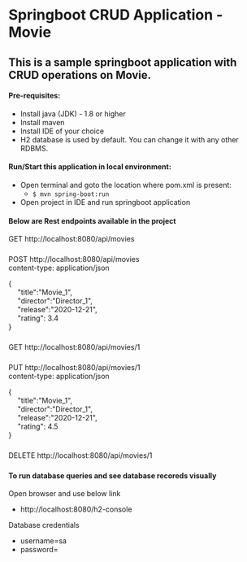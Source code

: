 # Springboot CRUD Application - Movie
## This is a sample springboot application with CRUD operations on Movie. 

#### Pre-requisites:
- Install java (JDK) - 1.8 or higher
- Install maven
- Install IDE of your choice
- H2 database is used by default. You can change it with any other RDBMS.

#### Run/Start this application in local environment:
- Open terminal and goto the location where pom.xml is present:  
	- <code>$ mvn spring-boot:run</code>
- Open project in IDE and run springboot application

#### Below are Rest endpoints available in the project

GET http://localhost:8080/api/movies  
###  
POST http://localhost:8080/api/movies  
content-type: application/json  

{  
&emsp; "title":"Movie_1",  
&emsp; "director":"Director_1",  
&emsp; "release":"2020-12-21",  
&emsp; "rating": 3.4  
}  
###

GET http://localhost:8080/api/movies/1  
###  

PUT http://localhost:8080/api/movies/1  
content-type: application/json  

{  
&emsp; "title":"Movie_1",  
&emsp; "director":"Director_1",  
&emsp; "release":"2020-12-21",  
&emsp; "rating": 4.5  
}  
###  

DELETE  http://localhost:8080/api/movies/1  
###  



#### To run database queries and see database recoreds visually

Open browser and use below link  
- <a>http://localhost:8080/h2-console</a>  

Database credentials  
- username=sa  
- password=  
